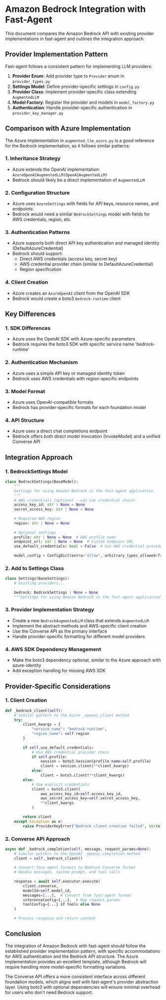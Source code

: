 # Amazon Bedrock Integration with Fast-Agent

This document compares the Amazon Bedrock API with existing provider implementations in fast-agent and outlines the integration approach.

## Provider Implementation Pattern

Fast-agent follows a consistent pattern for implementing LLM providers:

1. **Provider Enum**: Add provider type to `Provider` enum in `provider_types.py`
2. **Settings Model**: Define provider-specific settings in `config.py`
3. **Provider Class**: Implement provider-specific class extending `AugmentedLLM`
4. **Model Factory**: Register the provider and models in `model_factory.py`
5. **Authentication**: Handle provider-specific authentication in `provider_key_manager.py`

## Comparison with Azure Implementation

The Azure implementation in `augmented_llm_azure.py` is a good reference for the Bedrock implementation, as it follows similar patterns:

### 1. Inheritance Strategy
- Azure extends the OpenAI implementation: `AzureOpenAIAugmentedLLM(OpenAIAugmentedLLM)`
- Bedrock should likely be a direct implementation of `AugmentedLLM`

### 2. Configuration Structure
- Azure uses `AzureSettings` with fields for API keys, resource names, and endpoints
- Bedrock would need a similar `BedrockSettings` model with fields for AWS credentials, region, etc.

### 3. Authentication Patterns
- Azure supports both direct API key authentication and managed identity (DefaultAzureCredential)
- Bedrock should support:
  - Direct AWS credentials (access key, secret key)
  - AWS credential provider chain (similar to DefaultAzureCredential)
  - Region specification

### 4. Client Creation
- Azure creates an `AzureOpenAI` client from the OpenAI SDK
- Bedrock would create a boto3 `bedrock-runtime` client

## Key Differences

### 1. SDK Differences
- Azure uses the OpenAI SDK with Azure-specific parameters
- Bedrock requires the boto3 SDK with specific service name 'bedrock-runtime'

### 2. Authentication Mechanism
- Azure uses a simple API key or managed identity token
- Bedrock uses AWS credentials with region-specific endpoints

### 3. Model Format
- Azure uses OpenAI-compatible formats
- Bedrock has provider-specific formats for each foundation model

### 4. API Structure
- Azure uses a direct chat completions endpoint
- Bedrock offers both direct model invocation (InvokeModel) and a unified Converse API

## Integration Approach

### 1. BedrockSettings Model
```python
class BedrockSettings(BaseModel):
    """
    Settings for using Amazon Bedrock in the fast-agent application.
    """
    # AWS credentials (optional - can use credential chain)
    access_key_id: str | None = None
    secret_access_key: str | None = None
    
    # Required AWS region
    region: str | None = None
    
    # Optional settings
    profile: str | None = None  # AWS profile name
    endpoint_url: str | None = None  # Custom endpoint URL
    use_default_credentials: bool = False  # Use AWS credential provider chain
    
    model_config = ConfigDict(extra="allow", arbitrary_types_allowed=True)
```

### 2. Add to Settings Class
```python
class Settings(BaseSettings):
    # Existing providers...
    
    bedrock: BedrockSettings | None = None
    """Settings for using Amazon Bedrock in the fast-agent application"""
```

### 3. Provider Implementation Strategy
- Create a new `BedrockAugmentedLLM` class that extends `AugmentedLLM`
- Implement the abstract methods and AWS-specific client creation
- Use the Converse API as the primary interface
- Handle provider-specific formatting for different model providers

### 4. AWS SDK Dependency Management
- Make the boto3 dependency optional, similar to the Azure approach with azure-identity
- Add exception handling for missing AWS SDK

## Provider-Specific Considerations

### 1. Client Creation
```python
def _bedrock_client(self):
    # Similar pattern to the Azure _openai_client method
    try:
        client_kwargs = {
            "service_name": "bedrock-runtime",
            "region_name": self.region
        }
        
        if self.use_default_credentials:
            # Use AWS credential provider chain
            if self.profile:
                session = boto3.Session(profile_name=self.profile)
                client = session.client(**client_kwargs)
            else:
                client = boto3.client(**client_kwargs)
        else:
            # Use explicit credentials
            client = boto3.client(
                aws_access_key_id=self.access_key_id,
                aws_secret_access_key=self.secret_access_key,
                **client_kwargs
            )
            
        return client
    except Exception as e:
        raise ProviderKeyError("Bedrock client creation failed", str(e))
```

### 2. Converse API Approach
```python
async def _bedrock_completion(self, message, request_params=None):
    # Similar pattern to the OpenAI _openai_completion method
    client = self._bedrock_client()
    
    # Convert fast-agent formats to Bedrock Converse format
    # Handle messages, system prompt, and tool calls
    
    response = await self.executor.execute(
        client.converse,
        modelId=self.model_id,
        messages=[...],  # Convert from fast-agent format
        inferenceConfig={...},  # Map request_params
        toolConfig={...} if tools else None
    )
    
    # Process response and return content
```

## Conclusion

The integration of Amazon Bedrock with fast-agent should follow the established provider implementation pattern, with specific accommodations for AWS authentication and the Bedrock API structure. The Azure implementation provides an excellent template, although Bedrock will require handling more model-specific formatting variations.

The Converse API offers a more consistent interface across different foundation models, which aligns well with fast-agent's provider abstraction layer. Using boto3 with optional dependencies will ensure minimal overhead for users who don't need Bedrock support.